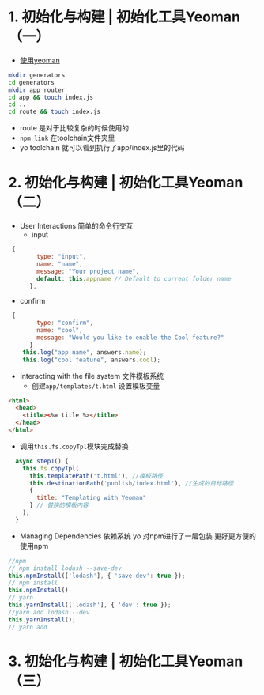 # 1. 初始化与构建 | 初始化工具Yeoman（一）
* [使用yeoman](https://yeoman.io/authoring/index.html)
```bash
mkdir generators 
cd generators
mkdir app router
cd app && touch index.js
cd ..
cd route && touch index.js
```
- route 是对于比较复杂的时候使用的
- `npm link` 在toolchain文件夹里
- yo toolchain 就可以看到执行了app/index.js里的代码

# 2. 初始化与构建 | 初始化工具Yeoman（二）
- User Interactions 简单的命令行交互 
  - input
```js
 {
        type: "input",
        name: "name",
        message: "Your project name",
        default: this.appname // Default to current folder name
      },
```
  - confirm 
```js
 {
        type: "confirm",
        name: "cool",
        message: "Would you like to enable the Cool feature?"
      }
    this.log("app name", answers.name);
    this.log("cool feature", answers.cool);
```
- Interacting with the file system 文件模板系统 
  - 创建`app/templates/t.html` 设置模板变量
```html
<html>
  <head>
    <title><%= title %></title>
  </head>
</html>
```
  - 调用`this.fs.copyTpl`模块完成替换 
```js
  async step1() {
    this.fs.copyTpl(
      this.templatePath('t.html'), //模板路径
      this.destinationPath('publish/index.html'), //生成的目标路径
      {
        title: "Templating with Yeoman"
      } // 替换的模板内容
    );
  }
```
- Managing Dependencies 依赖系统 
yo 对npm进行了一层包装 更好更方便的使用npm
```js
//npm
// npm install lodash --save-dev
this.npmInstall(['lodash'], { 'save-dev': true });
// npm install
this.npmInstall()
// yarn
this.yarnInstall(['lodash'], { 'dev': true });
//yarn add lodash --dev
this.yarnInstall();
// yarn add
```
# 3. 初始化与构建 | 初始化工具Yeoman（三）
